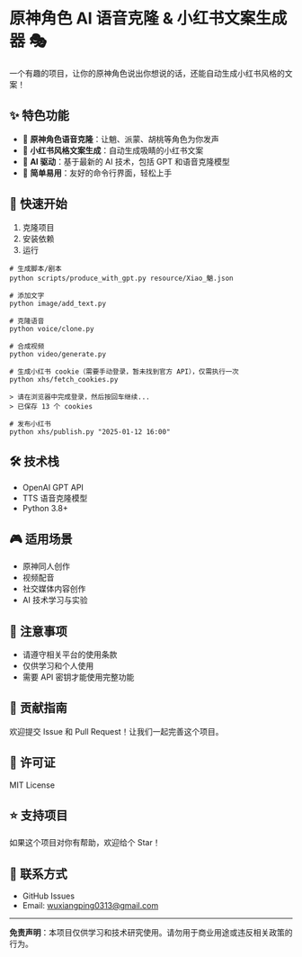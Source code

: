 # 原神角色 AI 语音克隆 & 小红书文案生成器 🎭

一个有趣的项目，让你的原神角色说出你想说的话，还能自动生成小红书风格的文案！

## ✨ 特色功能

- 🎤 **原神角色语音克隆**：让魈、派蒙、胡桃等角色为你发声
- 📝 **小红书风格文案生成**：自动生成吸睛的小红书文案
- 🤖 **AI 驱动**：基于最新的 AI 技术，包括 GPT 和语音克隆模型
- 🎯 **简单易用**：友好的命令行界面，轻松上手

## 🚀 快速开始

1. 克隆项目
2. 安装依赖
3. 运行 

```
# 生成脚本/剧本
python scripts/produce_with_gpt.py resource/Xiao_魈.json

# 添加文字
python image/add_text.py

# 克隆语音
python voice/clone.py

# 合成视频
python video/generate.py

# 生成小红书 cookie（需要手动登录，暂未找到官方 API），仅需执行一次
python xhs/fetch_cookies.py

> 请在浏览器中完成登录，然后按回车继续...
> 已保存 13 个 cookies

# 发布小红书
python xhs/publish.py "2025-01-12 16:00"
```

## 🛠️ 技术栈

- OpenAI GPT API
- TTS 语音克隆模型
- Python 3.8+

## 🎮 适用场景

- 原神同人创作
- 视频配音
- 社交媒体内容创作
- AI 技术学习与实验

## 📝 注意事项

- 请遵守相关平台的使用条款
- 仅供学习和个人使用
- 需要 API 密钥才能使用完整功能

## 🤝 贡献指南

欢迎提交 Issue 和 Pull Request！让我们一起完善这个项目。

## 📄 许可证

MIT License

## ⭐ 支持项目

如果这个项目对你有帮助，欢迎给个 Star！

## 📧 联系方式

- GitHub Issues
- Email: wuxiangping0313@gmail.com

---

**免责声明**：本项目仅供学习和技术研究使用。请勿用于商业用途或违反相关政策的行为。
